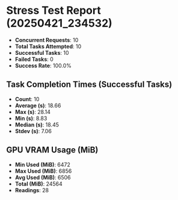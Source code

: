 # Stress Test Report (20250421_234532)

- **Concurrent Requests**: 10
- **Total Tasks Attempted**: 10
- **Successful Tasks**: 10
- **Failed Tasks**: 0
- **Success Rate**: 100.0%

## Task Completion Times (Successful Tasks)

- **Count**: 10
- **Average (s)**: 18.66
- **Max (s)**: 28.14
- **Min (s)**: 8.83
- **Median (s)**: 18.45
- **Stdev (s)**: 7.06

## GPU VRAM Usage (MiB)

- **Min Used (MiB)**: 6472
- **Max Used (MiB)**: 6856
- **Avg Used (MiB)**: 6506
- **Total (MiB)**: 24564
- **Readings**: 28

